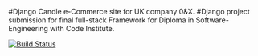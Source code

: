 #Django Candle e-Commerce site for UK company 0&X.
#Django project submission for final full-stack Framework for Diploma in Software-Engineering with Code Institute.

[![Build Status](https://travis-ci.com/Peggy535/Candles.svg?branch=master)](https://travis-ci.com/Peggy535/Candles)